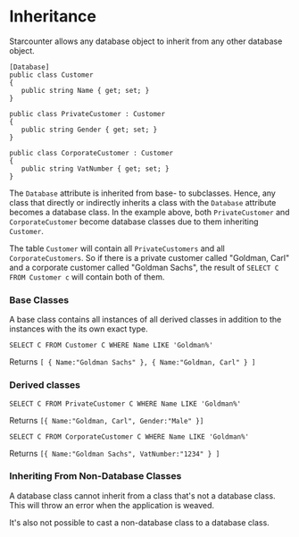 # Inheritance

Starcounter allows any database object to inherit from any other database object.

```
[Database]
public class Customer
{
   public string Name { get; set; }
}

public class PrivateCustomer : Customer
{
   public string Gender { get; set; }
}

public class CorporateCustomer : Customer
{
   public string VatNumber { get; set; }
}
```

The `Database` attribute is inherited from base- to subclasses. Hence, any class that directly or indirectly inherits a class with the `Database` attribute becomes a database class. In the example above, both `PrivateCustomer` and `CorporateCustomer` become database classes due to them inheriting `Customer`.

The table `Customer` will contain all `PrivateCustomers` and all `CorporateCustomers`. So if there is a private customer called "Goldman, Carl" and a corporate customer called "Goldman Sachs", the result of `SELECT C FROM Customer c` will contain both of them.

### Base Classes

A base class contains all instances of all derived classes in addition to the instances with the its own exact type.

```
SELECT C FROM Customer C WHERE Name LIKE 'Goldman%'
```

Returns `[ { Name:"Goldman Sachs" }, { Name:"Goldman, Carl" } ]`

### Derived classes

```
SELECT C FROM PrivateCustomer C WHERE Name LIKE 'Goldman%'
```

Returns `[{ Name:"Goldman, Carl", Gender:"Male" }]`

```
SELECT C FROM CorporateCustomer C WHERE Name LIKE 'Goldman%'
```

Returns `[{ Name:"Goldman Sachs", VatNumber:"1234" } ]`

### Inheriting From Non-Database Classes

A database class cannot inherit from a class that's not a database class. This will throw an error when the application is weaved.

It's also not possible to cast a non-database class to a database class.

